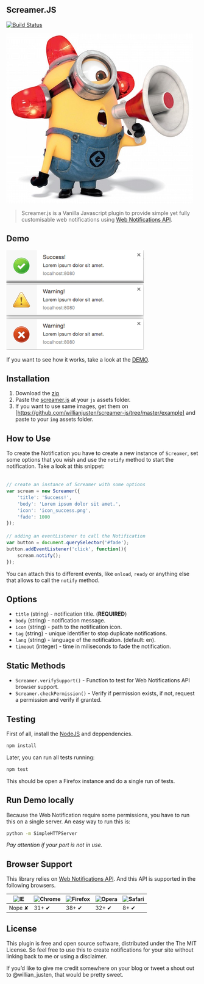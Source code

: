 ## Screamer.JS
[![Build Status](https://travis-ci.org/willianjusten/screamer-js.svg)](https://travis-ci.org/willianjusten/screamer-js)

![Minion using Megaphone](screamer.jpg)

> Screamer.js is a Vanilla Javascript plugin to provide simple yet fully customisable web notifications using [Web Notifications API](http://www.w3.org/TR/notifications/).

## Demo

![screenshot of notifications](screenshot.png)

If you want to see how it works, take a look at the [DEMO](http://willianjusten.com.br/screamer-js/example/).

## Installation

1. Download the [zip](https://github.com/willianjusten/screamer-js/archive/master.zip)
2. Paste the [screamer.js](https://github.com/willianjusten/screamer-js/blob/master/screamer.js) at your `js` assets folder.
3. If you want to use same images, get them on [https://github.com/willianjusten/screamer-js/tree/master/example] and paste to your `img` assets folder.

## How to Use

To create the Notification you have to create a new instance of `Screamer`, set some options that you wish and use the `notify` method to start the notification. Take a look at this snippet:

```js

// create an instance of Screamer with some options
var scream = new Screamer({
    'title': 'Success!',
    'body': 'Lorem ipsum dolor sit amet.',
    'icon': 'icon_success.png',
    'fade': 1000
});

// adding an eventListener to call the Notification
var button = document.querySelector('#fade');
button.addEventListener('click', function(){
    scream.notify();
});
```

You can attach this to different events, like `onload`, `ready` or anything else that allows to call the `notify` method.

## Options

- `title` (string) - notification title. (**REQUIRED**)
- `body` (string) - notification message.
- `icon` (string) - path to the notification icon.
- `tag` (string) - unique identifier to stop duplicate notifications.
- `lang` (string) - language of the notification. (default: en).
- `timeout` (integer) - time in miliseconds to fade the notification.

## Static Methods

- `Screamer.verifySupport()` - Function to test for Web Notifications API browser support.
- `Screamer.checkPermission()` - Verify if permission exists, if not, request a permission and verify if granted.

## Testing

First of all, install the [NodeJS](https://nodejs.org/) and deppendencies.

```sh
npm install
```

Later, you can run all tests running:

```sh
npm test
```

This should be open a Firefox instance and do a single run of tests.

## Run Demo locally

Because the Web Notification require some permissions, you have to run this on a single server. An easy way to run this is:

```sh
python -m SimpleHTTPServer
```

*Pay attention if your port is not in use.* 

## Browser Support

This library relies on [Web Notifications API](http://www.w3.org/TR/notifications/). And this API is supported in the following browsers.

![IE](https://cloud.githubusercontent.com/assets/398893/3528325/20373e76-078e-11e4-8e3a-1cb86cf506f0.png) | ![Chrome](https://cloud.githubusercontent.com/assets/398893/3528328/23bc7bc4-078e-11e4-8752-ba2809bf5cce.png) | ![Firefox](https://cloud.githubusercontent.com/assets/398893/3528329/26283ab0-078e-11e4-84d4-db2cf1009953.png) | ![Opera](https://cloud.githubusercontent.com/assets/398893/3528330/27ec9fa8-078e-11e4-95cb-709fd11dac16.png) | ![Safari](https://cloud.githubusercontent.com/assets/398893/3528331/29df8618-078e-11e4-8e3e-ed8ac738693f.png)
--- | --- | --- | --- | --- |
Nope ✘ | 31+ ✔ | 38+ ✔ | 32+ ✔ | 8+ ✔ |

## License 

This plugin is free and open source software, distributed under the The MIT License. So feel free to use this to create notifications for your site without linking back to me or using a disclaimer.

If you’d like to give me credit somewhere on your blog or tweet a shout out to @willian_justen, that would be pretty sweet.
